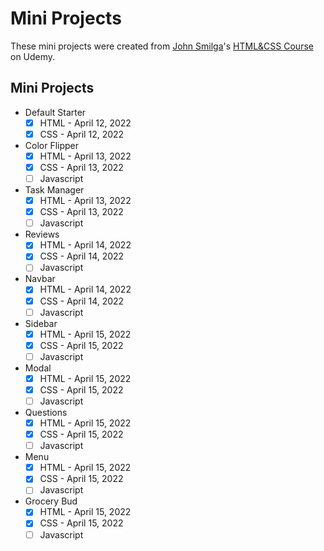 # Mini Projects

These mini projects were created from [John Smilga](https://www.johnsmilga.com/)'s [HTML&CSS Course](https://www.udemy.com/course/in-depth-html-css-course-build-responsive-websites/?referralCode=40C89DF13A25C5EC2CCF) on Udemy.

## Mini Projects

- Default Starter
  - [x] HTML - April 12, 2022
  - [x] CSS - April 12, 2022
- Color Flipper
  - [x] HTML - April 13, 2022
  - [x] CSS - April 13, 2022
  - [ ] Javascript
- Task Manager
  - [x] HTML - April 13, 2022
  - [x] CSS - April 13, 2022
  - [ ] Javascript
- Reviews
  - [x] HTML - April 14, 2022
  - [x] CSS - April 14, 2022
  - [ ] Javascript
- Navbar
  - [x] HTML - April 14, 2022
  - [x] CSS - April 14, 2022
  - [ ] Javascript
- Sidebar
  - [x] HTML - April 15, 2022
  - [x] CSS - April 15, 2022
  - [ ] Javascript
- Modal
  - [x] HTML - April 15, 2022
  - [x] CSS - April 15, 2022
  - [ ] Javascript
- Questions
  - [x] HTML - April 15, 2022
  - [x] CSS - April 15, 2022
  - [ ] Javascript
- Menu
  - [x] HTML - April 15, 2022
  - [x] CSS - April 15, 2022
  - [ ] Javascript
- Grocery Bud
  - [x] HTML - April 15, 2022
  - [x] CSS - April 15, 2022
  - [ ] Javascript
